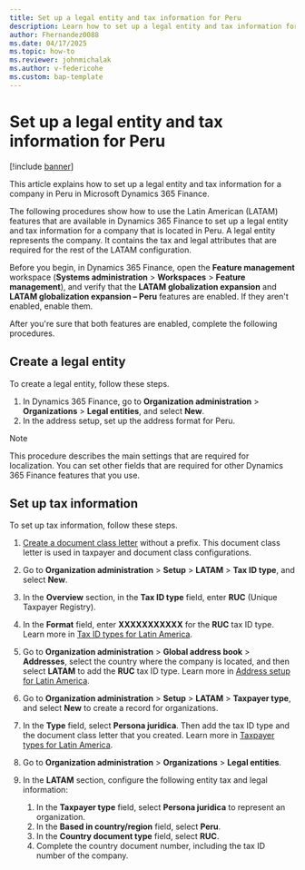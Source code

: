 ```yaml
---
title: Set up a legal entity and tax information for Peru
description: Learn how to set up a legal entity and tax information for a company in Peru in Microsoft Dynamics 365 Finance.
author: Fhernandez0088
ms.date: 04/17/2025
ms.topic: how-to
ms.reviewer: johnmichalak
ms.author: v-federicohe
ms.custom: bap-template
---
```


# Set up a legal entity and tax information for Peru

[!include [banner](../../includes/banner.md)]

This article explains how to set up a legal entity and tax information for a company in Peru in Microsoft Dynamics 365 Finance.

The following procedures show how to use the Latin American (LATAM) features that are available in Dynamics 365 Finance to set up a legal entity and tax information for a company that is located in Peru. A legal entity represents the company. It contains the tax and legal attributes that are required for the rest of the LATAM configuration.

Before you begin, in Dynamics 365 Finance, open the **Feature management** workspace (**Systems administration** \> **Workspaces** \> **Feature management**), and verify that the **LATAM globalization expansion** and **LATAM globalization expansion – Peru** features are enabled. If they aren't enabled, enable them.

After you're sure that both features are enabled, complete the following procedures.

## Create a legal entity

To create a legal entity, follow these steps.

1. In Dynamics 365 Finance, go to **Organization administration** \> **Organizations** \> **Legal entities**, and select **New**.
1. In the address setup, set up the address format for Peru.

> [!NOTE]
> This procedure describes the main settings that are required for localization. You can set other fields that are required for other Dynamics 365 Finance features that you use.

## Set up tax information

To set up tax information, follow these steps.

1. [Create a document class letter](ltm-core-document-class-letter.md) without a prefix. This document class letter is used in taxpayer and document class configurations.
1. Go to **Organization administration** \> **Setup** \> **LATAM** \> **Tax ID type**, and select **New**.
1. In the **Overview** section, in the **Tax ID type** field, enter **RUC** (Unique Taxpayer Registry).
1. In the **Format** field, enter **XXXXXXXXXXX** for the **RUC** tax ID type. Learn more in [Tax ID types for Latin America](ltm-core-tax-id-type.md).
1. Go to **Organization administration** \> **Global address book** \> **Addresses**, select the country where the company is located, and then select **LATAM** to add the **RUC** tax ID type. Learn more in [Address setup for Latin America](ltm-core-address-setup.md).
1. Go to **Organization administration** \> **Setup** \> **LATAM** \> **Taxpayer type**, and select **New** to create a record for organizations.
1. In the **Type** field, select **Persona juridica**. Then add the tax ID type and the document class letter that you created. Learn more in [Taxpayer types for Latin America](ltm-core-taxpayer-type.md).
1. Go to **Organization administration** \> **Organizations** \> **Legal entities**.
1. In the **LATAM** section, configure the following entity tax and legal information:

    1. In the **Taxpayer type** field, select **Persona juridica** to represent an organization.
    1. In the **Based in country/region** field, select **Peru**.
    1. In the **Country document type** field, select **RUC**.
    1. Complete the country document number, including the tax ID number of the company.
